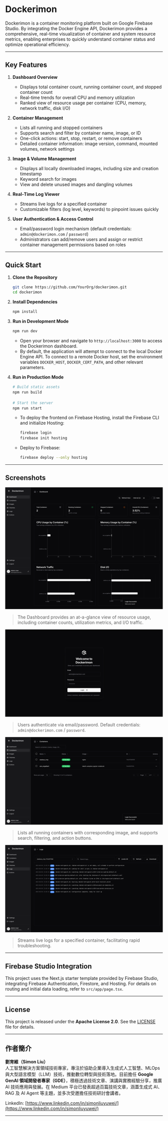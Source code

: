 # Dockerimon

Dockerimon is a container monitoring platform built on Google Firebase Studio. By integrating the Docker Engine API, Dockerimon provides a comprehensive, real-time visualization of container and system resource metrics, enabling enterprises to quickly understand container status and optimize operational efficiency.

---

## Key Features

1. **Dashboard Overview**
   - Displays total container count, running container count, and stopped container count
   - Real-time trends for overall CPU and memory utilization
   - Ranked view of resource usage per container (CPU, memory, network traffic, disk I/O)

2. **Container Management**
   - Lists all running and stopped containers
   - Supports search and filter by container name, image, or ID
   - One-click actions: start, stop, restart, or remove containers
   - Detailed container information: image version, command, mounted volumes, network settings

3. **Image & Volume Management**
   - Displays all locally downloaded images, including size and creation timestamp
   - Keyword search for images
   - View and delete unused images and dangling volumes

4. **Real‐Time Log Viewer**
   - Streams live logs for a specified container
   - Customizable filters (log level, keywords) to pinpoint issues quickly

5. **User Authentication & Access Control**
   - Email/password login mechanism (default credentials: `admin@dockerimon.com` / `password`)
   - Administrators can add/remove users and assign or restrict container management permissions based on roles

---

## Quick Start

1. **Clone the Repository**
    ```bash
    git clone https://github.com/YourOrg/dockerimon.git
    cd dockerimon
    ```

2. **Install Dependencies**
    ```bash
    npm install
    ```

3. **Run in Development Mode**
    ```bash
    npm run dev
    ```
    - Open your browser and navigate to `http://localhost:3000` to access the Dockerimon dashboard.
    - By default, the application will attempt to connect to the local Docker Engine API. To connect to a remote Docker host, set the environment variables `DOCKER_HOST`, `DOCKER_CERT_PATH`, and other relevant parameters.

4. **Run in Production Mode**
    ```bash
    # Build static assets
    npm run build

    # Start the server
    npm run start
    ```
    - To deploy the frontend on Firebase Hosting, install the Firebase CLI and initialize Hosting:
      ```bash
      firebase login
      firebase init hosting
      ```
    - Deploy to Firebase:
      ```bash
      firebase deploy --only hosting
      ```

---

## Screenshots

![Dashboard Overview](./static/screencapture-localhost-3000-2025-06-05-07_42_27.png)  
> The Dashboard provides an at-a-glance view of resource usage, including container counts, utilization metrics, and I/O traffic.

![Login Screen](./static/screencapture-localhost-3000-login-2025-06-05-07_40_57.png)  
> Users authenticate via email/password. Default credentials: `admin@dockerimon.com` / `password`.

![Containers List](./static/screencapture-localhost-3000-containers-2025-06-05-07_42_37.png)  
> Lists all running containers with corresponding image, and supports search, filtering, and action buttons.

![Live Log Viewer](./static/screencapture-localhost-3000-logs-2025-06-05-07_42_57.png)  
> Streams live logs for a specified container, facilitating rapid troubleshooting.

---

## Firebase Studio Integration

This project uses the Next.js starter template provided by Firebase Studio, integrating Firebase Authentication, Firestore, and Hosting. For details on routing and initial data loading, refer to `src/app/page.tsx`.

---

## License

This project is released under the **Apache License 2.0**. See the [LICENSE](./LICENSE) file for details.

---

## 作者簡介

**劉育維（Simon Liu）**  
人工智慧解決方案領域技術專家，專注於協助企業導入生成式人工智慧、MLOps 與大型語言模型（LLM）技術，推動數位轉型與技術落地。目前擔任 **Google GenAI 領域開發者專家（GDE）**，積極透過技術文章、演講與實務經驗分享，推廣 AI 技術應用與發展。在 Medium 平台已發表超過百篇技術文章，涵蓋生成式 AI、RAG 及 AI Agent 等主題，並多次受邀擔任技術研討會講者。

LinkedIn: [https://www.linkedin.com/in/simonliuyuwei/](https://www.linkedin.com/in/simonliuyuwei/)

---
